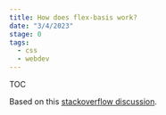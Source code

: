 ```yaml
---
title: How does flex-basis work?
date: "3/4/2023"
stage: 0
tags:
  - css
  - webdev
---
```


<script lang="ts">
  import EmphasisBox from '$lib/components/core/EmphasisBox.svelte';
  import ProgressBlock from '$lib/components/dev/ProgressBlock.svelte';
  import StickyNav from '$lib/components/dev/StickyNav.svelte';
  import { page } from '$app/stores';
</script>

<StickyNav page={$page}>

TOC

</StickyNav>

Based on this [stackoverflow discussion](https://stackoverflow.com/a/28573829).
